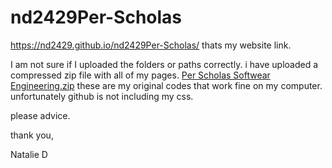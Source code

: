 # nd2429Per-Scholas

https://nd2429.github.io/nd2429Per-Scholas/
thats my website link. 





I am not sure if I uploaded the folders or paths correctly. i have uploaded a compressed zip file with all of my pages. 
[Per Scholas Softwear Engineering.zip](https://github.com/nd2429/nd2429Per-Scholas/files/9967687/Per.Scholas.Softwear.Engineering.zip)
these are my original codes that work fine on my computer. unfortunately github is not including my css. 

please advice.


thank you, 

Natalie D
